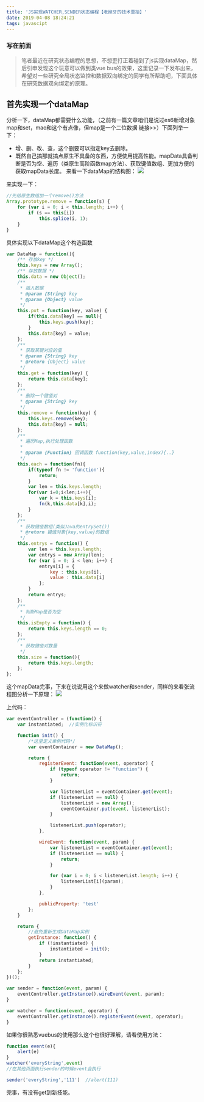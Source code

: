 ```yaml
---
title: 'JS实现WATCHER,SENDER状态编程【老掉牙的技术重拾】'
date: 2019-04-08 18:24:21
tags: javascipt
---
```

### 写在前面
>笔者最近在研究状态编程的思想，不想歪打正着碰到了js实现dataMap，然后引申发现这个玩意可以做到类vue bus的效果，这里记录一下发布出来，希望对一些研究全局状态监控和数据双向绑定的同学有所帮助吧，下面具体在研究数据双向绑定的原理。

## 首先实现一个dataMap
分析一下，dataMap都需要什么功能，（之前有一篇文章咱们是说过es6新增对象map和set，mao和这个有点像，但map是一个二位数据 链接>>）下面列举一下：

* 增、删、改、查，这个删要可以指定key去删除。
* 既然自己搞那就搞点原生不具备的东西，方便使用提高性能。mapData具备判断是否为空、遍历（类原生高阶函数map方法）、获取键值数组、更加方便的获取mapData长度。
来看一下dataMap的结构图：
![](https://i.loli.net/2019/01/03/5c2d5eda9b878.png)

来实现一下：
```js
//先给原生数组加一个remove()方法
Array.prototype.remove = function(s) {
	for (var i = 0; i < this.length; i++) {
		if (s == this[i])
			this.splice(i, 1);
	}
}
```
具体实现以下dataMap这个构造函数
```js
var DataMap = function(){
    /** 存放key */
    this.keys = new Array();
	/** 存放数据 */
    this.data = new Object();
    /**
	 * 插入数据
	 * @param {String} key
	 * @param {Object} value
	 */
	this.put = function(key, value) {
		if(this.data[key] == null){
			this.keys.push(key);
		}
		this.data[key] = value;
    };
    /**
	 * 获取某键对应的值
	 * @param {String} key
	 * @return {Object} value
	 */
	this.get = function(key) {
		return this.data[key];
    };
    /**
	 * 删除一个键值对
	 * @param {String} key
	 */
	this.remove = function(key) {
		this.keys.remove(key);
		this.data[key] = null;
	};
    /**
	 * 遍历Map,执行处理函数
	 *
	 * @param {Function} 回调函数 function(key,value,index){..}
	 */
	this.each = function(fn){
		if(typeof fn != 'function'){
			return;
		}
		var len = this.keys.length;
		for(var i=0;i<len;i++){
			var k = this.keys[i];
			fn(k,this.data[k],i);
		}
    };
    /**
	 * 获取键值数组(类似Java的entrySet())
	 * @return 键值对象{key,value}的数组
	 */
	this.entrys = function() {
		var len = this.keys.length;
		var entrys = new Array(len);
		for (var i = 0; i < len; i++) {
			entrys[i] = {
				key : this.keys[i],
				value : this.data[i]
			};
		}
		return entrys;
	};
    /**
	 * 判断Map是否为空
	 */
	this.isEmpty = function() {
		return this.keys.length == 0;
    };
    /**
	 * 获取键值对数量
	 */
	this.size = function(){
		return this.keys.length;
	};
};
```
这个mapData完事，下来在说说用这个来做watcher和sender，同样的来看张流程图分析一下原理：
![](https://i.loli.net/2019/01/03/5c2d6dec36359.png)

上代码：
```js
var eventController = (function() {
    var instantiated;  //实例化标识符

    function init() {
        /*这里定义单例代码*/
        var eventContainer = new DataMap();

        return {
            registerEvent: function(event, operator) {
                if (typeof operator != "function") {
                    return;
                }

                var listenerList = eventContainer.get(event);
                if (listenerList == null) {
                    listenerList = new Array();
                    eventContainer.put(event, listenerList);
                }

                listenerList.push(operator);
            },

            wireEvent: function(event, param) {
                var listenerList = eventContainer.get(event);
                if (listenerList == null) {
                    return;
                }

                for (var i = 0; i < listenerList.length; i++) {
                    listenerList[i](param);
                }
            },

            publicProperty: 'test'
        };
    }

    return {
        //避免重新生成DataMap实例
        getInstance: function() {
            if (!instantiated) {
                instantiated = init();
            }
            return instantiated;
        }
    };
})();

var sender = function(event, param) {
    eventController.getInstance().wireEvent(event, param);
}

var watcher = function(event, operator) {
    eventController.getInstance().registerEvent(event, operator);
}
```
如果你很熟悉vuebus的使用那么这个也很好理解，请看使用方法：
```js
function event(e){
    alert(e)
}
watcher('everyString',event)
//在其他页面执行sender的时候event会执行

sender('everyString','111')  //alert(111)
```
完事，有没有get到新技能。